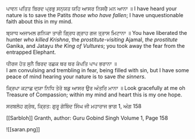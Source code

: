 ਪਾਵਨ ਪਤਿਤ ਬਿਰਦ ਪ੍ਰਭੁ ਸਨ੍ਯਤ ਯਹਿ ਆਸਰ ਨਿਸਚੈ ਮਨ ਆਨਾ ॥
I have heard your nature is to save the Patits *those who have fallen*; I have unquestionable faith about this in my mind.

ਬ੍ਯਾਧ ਅਜਾਮਲ ਗਨਿਕਾ ਤਾਰੀ ਗ੍ਰਿਧ ਗ੍ਰਾਹ ਗਜ ਤ੍ਰਾਸ ਮਿਟਾਨਾ ॥
You have liberated the hunter *who killed Krishna*, the *prostitute-visiting* Ajamal, *the prostitute* Ganika, and Jatayu *the King of Vultures*; you took away the fear from the entrapped Elephant.

ਧੀਰਜ ਹੋਤ ਸੁਨੈ ਬਿਰਦ ਰਛਕ ਥਰ ਥਰ ਕੰਪਤਿ ਪਾਪ ਭਰਾਨਾ ॥  
I am convulsing and trembling in fear, being filled with sin, but I have some peace of mind hearing your nature is to save *the sinners*.

ਕ੍ਰਿਪਾ ਕਟਾਛ ਦ੍ਯਾ ਨਿਧਿ ਤੇਰੋ ਬਡੁ ਆਸਰ ਉਰ ਅੰਤਰਿ ਮਾਨਾ ॥
Look gracefully at me oh Treasure of Compassion; within my mind and heart this is my one hope.

ਸਰਬਲੋਹ ਗ੍ਰੰਥ, ਕ੍ਰਿਤ: ਗੁਰੂ ਗੋਬਿੰਦ ਸਿੰਘ ਜੀ ਮਹਾਰਾਜ
ਭਾਗ 1, ਅੰਗ 158

[[Sarbloh]] Granth, author: Guru Gobind Singh
Volume 1, Page 158

![[saran.png]]